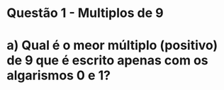 # Questão 1 - Multiplos de 9
  # a) Qual é o meor múltiplo (positivo) de 9 que é escrito apenas com os algarismos 0 e 1? 
